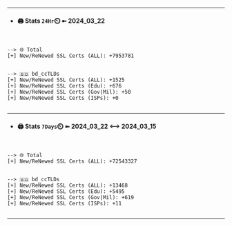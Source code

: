 

---
- #### 🖨️ **Stats** `24Hr`⏲️ ➼ 2024_03_22
```console


--> 🌐 Total
[+] New/ReNewed SSL Certs (ALL): +7953781


--> 🇧🇩 bd_ccTLDs
[+] New/ReNewed SSL Certs (ALL): +1525
[+] New/ReNewed SSL Certs (Edu): +676
[+] New/ReNewed SSL Certs (Gov|Mil): +50
[+] New/ReNewed SSL Certs (ISPs): +0


```

---
- #### 🖨️ **Stats** `7Days`⏲️ ➼ 2024_03_22 <--> 2024_03_15
```console


--> 🌐 Total
[+] New/ReNewed SSL Certs (ALL): +72543327


--> 🇧🇩 bd_ccTLDs
[+] New/ReNewed SSL Certs (ALL): +13468
[+] New/ReNewed SSL Certs (Edu): +5495
[+] New/ReNewed SSL Certs (Gov|Mil): +619
[+] New/ReNewed SSL Certs (ISPs): +11


```

---

